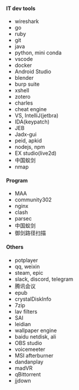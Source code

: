#### IT dev tools
- wireshark
- go
- ruby
- git
- java
- python, mini conda
- vscode
- docker
- Android Studio
- blender
- burp suite
- xshell
- zotero
- charles
- cheat engine
- VS, IntelliJ(jetbra)
- IDA(keypatch)
- JEB
- Jadx-gui
- peid, apkid
- nodejs, npm
- EX studio(live2d)
- 中国蚁剑
- nmap

#### Program
<!-- D:\Program -->
- MAA
- community302
- nginx
- clash
- parsec
- 中国蚁剑
- 御剑路径扫描

#### Others
- potplayer
- qq, weixin
- steam, epic
- slack, discord, telegram
- 腾讯会议
- epub
- crystalDiskInfo
- 7zip
- lav filters
- SAI
- leidian
- wallpaper engine
- baidu netdisk, ali
- OBS studio
- voicemeeter
- MSI afterburner
- dandanplay
- madVR
- qBittorrent
- jjdown

